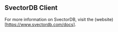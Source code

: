 ## SvectorDB Client

For more information on SvectorDB, visit the (website)[https://www.svectordb.com/docs].
